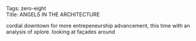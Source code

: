 Tags: zero-eight  
Title: ANGELS IN THE ARCHITECTURE  
  
cordial downtown for more entrepeneurship advancement, this time with an analysis of xplore. looking at façades around 